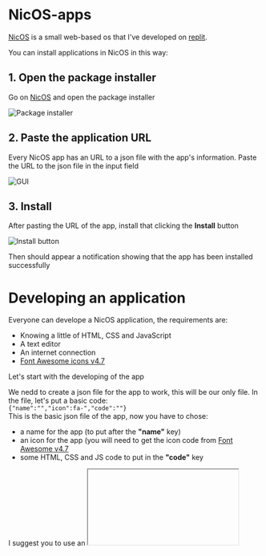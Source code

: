 # NicOS-apps

[NicOS](https://nicos.nicromcampe.repl.co) is a small web-based os that I've developed on [replit](https://repl.it).

You can install applications in NicOS in this way:

## 1. Open the package installer

Go on [NicOS](https://nicos.nicromcampe.repl.co) and open the package installer

![Package installer](https://i.imgur.com/S5jZNd8.png)

## 2. Paste the application URL

Every NicOS app has an URL to a json file with the app's information.
Paste the URL to the json file in the input field

![GUI](https://i.imgur.com/6siQikO.png)

## 3. Install

After pasting the URL of the app, install that clicking the **Install** button

![Install button](https://i.imgur.com/u0mInS1.png)

Then should appear a notification showing that the app has been installed successfully

# Developing an application

Everyone can develope a NicOS application, the requirements are:
- Knowing a little of HTML, CSS and JavaScript
- A text editor
- An internet connection
- [Font Awesome icons v4.7](https://fontawesome.com/v4/icons/)

Let's start with the developing of the app

We nedd to create a json file for the app to work, this will be our only file.
In the file, let's put a basic code:<br>
```{"name":"","icon":fa-","code":""}```<br>
This is the basic json file of the app, now you have to chose:
- a name for the app (to put after the **"name"** key)
- an icon for the app (you will need to get the icon code from [Font Awesome v4.7](https://fontawesome.com/v4/icons/)
- some HTML, CSS and JS code to put in the **"code"** key

I suggest you to use an **<iframe>** tag for the code, and inserting the webpage you want to see.

The final result should be like [this](https://github.com/Nicrom098195/NicOS-apps/blob/main/apps/demo_app/app.json)
 
After this, you must to upload the file onlino to any hosting like [Pastebin](https://pastebin.com/) or [GitHub](https://github.com/), and to paste the URL of the file in the Packages installer.
Now you have a basic NicOS app, and you can do now any application you want, your fantasy is the only limit.

 
 ## Note
 
 you can use the **notification** function to show notifications with:
 ```notification(title,text,emergency[true|false])```<br>For example:<br>```notification("Virus detected","There is a virus in your device",true)```<br>will show this:<br>![Emergency notification](https://i.imgur.com/xCyf5e6.png)<br>Or this:<br>```notification("Welcome to NicOS","Welcome to NicOS, the web-based OS")```<br>will show:<br>![Normal notification](https://i.imgur.com/0kPpDc6.png)
